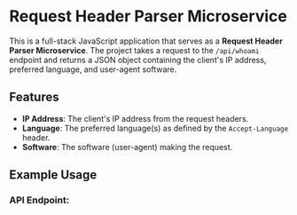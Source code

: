 # Request Header Parser Microservice

This is a full-stack JavaScript application that serves as a **Request Header Parser Microservice**. The project takes a request to the `/api/whoami` endpoint and returns a JSON object containing the client's IP address, preferred language, and user-agent software.

## Features

- **IP Address**: The client's IP address from the request headers.
- **Language**: The preferred language(s) as defined by the `Accept-Language` header.
- **Software**: The software (user-agent) making the request.

## Example Usage

### API Endpoint:
